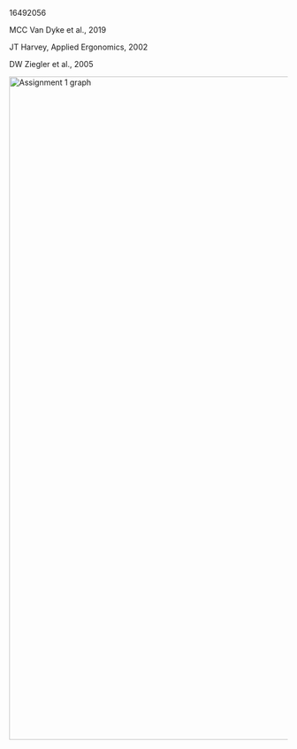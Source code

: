 16492056


MCC Van Dyke et al., 2019

JT Harvey, Applied Ergonomics, 2002

DW Ziegler et al., 2005

<img width="1800" height="1200" alt="Assignment 1 graph" src="https://github.com/user-attachments/assets/fb51aeeb-247a-4193-a278-85e0504e41f9" />
